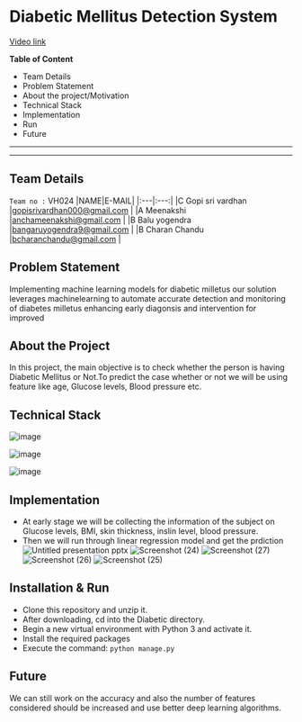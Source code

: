 # Diabetic Mellitus Detection System  

[Video link](https://www.canva.com/design/DAF_wXXtvQ0/lQHOn73e_w0ZTPeLqNnJRQ/edit)  

**Table of Content**
  - Team Details
  - Problem Statement
  - About the project/Motivation
  - Technical Stack
  - Implementation
  - Run
  - Future
---
---

## Team Details   

`Team no :` VH024
|NAME|E-MAIL|
|:---|:---:|
|C Gopi sri vardhan |gopisrivardhan000@gmail.com |
|A Meenakshi |anchameenakshi@gmail.com |
|B Balu yogendra |bangaruyogendra9@gmail.com |
|B Charan Chandu |bcharanchandu@gmail.com |  


## Problem Statement  
Implementing machine learning models for diabetic milletus our solution leverages machinelearning to automate accurate detection and monitoring of diabetes milletus enhancing early diagonsis and intervention for improved



## About the Project  
In this project, the main objective is to check whether the person is having Diabetic Mellitus or Not.To predict the case whether or not we will be using feature like age, Glucose levels, Blood pressure etc.  


## Technical Stack   
![image](https://github.com/Gopisrivardhan/Diabetic/assets/144594367/80ccf373-6a54-4580-820e-90056ab4e12a)


![image](https://github.com/Gopisrivardhan/Diabetic/assets/144594367/a963de52-9991-420b-a4ae-2685ff68e639)

![image](https://github.com/Gopisrivardhan/Diabetic/assets/144594367/d4cb7575-e0af-41cc-b697-aef9eb290b54)


## Implementation
+ At early stage we will be collecting the information of the subject on Glucose levels, BMI, skin thickness, inslin level, blood pressure.
+ Then we will run through linear regression model and get the prdiction
![Untitled presentation pptx](https://github.com/Gopisrivardhan/Diabetic/assets/144594367/1164fe54-10ac-454e-a206-0840bf1a2658)
![Screenshot (24)](https://github.com/Gopisrivardhan/Diabetic/assets/144594367/ed52ea62-8158-448e-b896-e85b1d6d01af)
![Screenshot (27)](https://github.com/Gopisrivardhan/Diabetic/assets/144594367/66a560ef-4acc-4d18-9d1e-6b3c761413b6)
![Screenshot (26)](https://github.com/Gopisrivardhan/Diabetic/assets/144594367/de4c01e3-3c5c-4e2f-9083-21e66564eef3)
![Screenshot (25)](https://github.com/Gopisrivardhan/Diabetic/assets/144594367/85d6a325-a5cd-40a5-8aee-7920ace6ca95)


## Installation & Run
+ Clone this repository and unzip it.
+ After downloading, cd into the Diabetic directory.
+ Begin a new virtual environment with Python 3 and activate it.
+ Install the required packages 
+ Execute the command: `python manage.py`

## Future
We can still work on the accuracy and also the number of features considered should be increased and use better deep learning algorithms.
